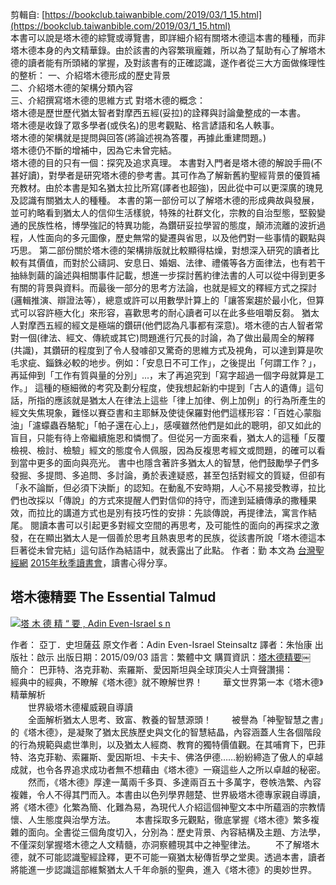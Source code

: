 剪輯自: [https://bookclub.taiwanbible.com/2019/03/1_15.html](https://bookclub.taiwanbible.com/2019/03/1_15.html)  
本書可以說是塔木德的綜覽或導覽書，即詳細介紹有關塔木德這本書的種種，而非塔木德本身的內文精華錄。由於該書的內容繁瑣龐雜，所以為了幫助有心了解塔木德的讀者能有所頭緒的掌握，及對該書有的正確認識，遂作者從三大方面做條理性的整析：   一、介紹塔木德形成的歷史背景  
二、介紹塔木德的架構分類內容  
三、介紹撰寫塔木德的思維方式   對塔木德的概念：  
塔木德是歷世歷代猶太智者對摩西五經(妥拉)的詮釋與討論彙整成的一本書。  
塔木德是收錄了眾多學者(或佚名)的思考觀點、格言諺語和名人軼事。  
塔木德的架構就是提問與回答(將論述視為答覆，再據此重建問題。)  
塔木德仍不斷的增補中，因為它未曾完結。  
塔木德的目的只有一個：探究及追求真理。   本書對入門者是塔木德的解說手冊(不甚好讀)，對學者是研究塔木德的參考書。其可作為了解新舊約聖經背景的優質補充教材。由於本書是知名猶太拉比所寫(譯者也超強)，因此從中可以更深廣的瑰見及認識有關猶太人的種種。   本書的第一部份可以了解塔木德的形成典故與發展，並可約略看到猶太人的信仰生活樣貌，特殊的社群文化，宗教的自治型態，堅毅變通的民族性格，博學強記的特異功能，為鑽研妥拉學習的態度，顛沛流離的波折過程，人性面向的多元圖像，歷史無常的變遷與省思，以及他們對一些事情的觀點與巧思。   第二部份關於塔木德的架構排版就比較顯得枯燥，對想深入研究的讀者比較有其價值，而對於公禱詞、安息日、婚姻、法律、禮儀等各方面律法，也有若干抽絲剝繭的論述與相關事件記載，想進一步探討舊約律法書的人可以從中得到更多有關的背景與資料。而最後一部分的思考方法論，也就是經文的釋經方式之探討(邏輯推演、辯證法等），總意或許可以用數學計算上的「讓答案趨於最小化，但算式可以容許極大化」來形容，喜歡思考的耐心讀者可以在此多些咀嚼反芻。   猶太人對摩西五經的經文是極端的鑽研(他們認為凡事都有深意)。塔木德的古人智者常對一個(律法、經文、傳統或其它)問題進行冗長的討論，為了做出最周全的解釋(共識)，其鑽研的程度到了令人發噱卻又驚奇的思維方式及視角，可以達到算是吹毛求疵、錙銖必較的地步。例如：「安息日不可工作」，之後提出「何謂工作？」，再延伸到「工作有質與量的分別」...，末了再追究到「寫字超過一個字母就算是工作。」   這種的極細微的考究及劃分程度，使我想起新約中提到「古人的遺傳」這句話，所指的應該就是猶太人在律法上這些「律上加律、例上加例」的行為所產生的經文失焦現象，難怪以賽亞書和主耶穌及使徒保羅對他們這樣形容：「百姓心蒙脂油」「濾蠓蟲吞駱駝」「帕子還在心上」，感嘆雖然他們是如此的聰明，卻又如此的盲目，只能有待上帝繼續施恩和憐憫了。但從另一方面來看，猶太人的這種「反覆檢視、檢討、檢驗」經文的態度令人佩服，因為反複思考經文或問題，的確可以看到當中更多的面向與亮光。   書中也隱含著許多猶太人的智慧，他們鼓勵學子們多發掘、多提問、多追問、多討論，勇於表達疑惑，甚至包括對經文的質疑，但卻有「永不論斷，但必須下決斷」的認知。在動亂不安時期，人心不易接受教導，拉比們也改採以「傳說」的方式來提醒人們對信仰的持守，而達到延續傳承的撒種果效，而拉比的講道方式也是別有技巧性的安排：先談傳說，再提律法，寓言作結尾。   閱讀本書可以引起更多對經文空間的再思考，及可能性的面向的再探求之激發，在在顯出猶太人是一個善於思考且熱衷思考的民族，從該書所說「塔木德這本巨著從未曾完結」這句話作為結語中，就表露出了此點。   作者：勤   本文為 [台灣聖經網](http://www.taiwanbible.com/) [2015年秋季讀書會](https://bookclub.taiwanbible.com/2015/09/2015.html)，讀書心得分享。   
## 塔木德精要 The Essential Talmud

[![塔 木 德 精 “ 要 , Adin Even-Israel s n ](Exported%20image%2020241106113546-0.jpeg)](http://3.bp.blogspot.com/-fR-OtBqv_mE/VgprbUu4VZI/AAAAAAAADR8/Bs8j8AG2H1I/s1600/0010687424_bc_02.jpg)

作者： 亞丁．史坦薩茲   原文作者：Adin Even-Israel Steinsaltz   譯者：朱怡康   出版社：啟示   出版日期：2015/09/03   語言：繁體中文   購買資訊：[塔木德精要](http://goo.gl/ImlH7i)￼  
簡介：   巴菲特、洛克菲勒、索羅斯、愛因斯坦與全球頂尖人士齊聲讚揚：  
經典中的經典，不瞭解《塔木德》就不瞭解世界！   　　華文世界第一本《塔木德》精華解析  
　　世界級塔木德權威親自導讀  
　　全面解析猶太人思考、致富、教養的智慧源頭！   　　被譽為「神聖智慧之書」的《塔木德》，是凝聚了猶太民族歷史與文化的智慧結晶，內容涵蓋人生各個階段的行為規範與處世準則，以及猶太人經商、教育的獨特價值觀。在其哺育下，巴菲特、洛克菲勒、索羅斯、愛因斯坦、卡夫卡、佛洛伊德……紛紛締造了傲人的卓越成就，也令各界追求成功者無不想藉由《塔木德》一窺這些人之所以卓越的秘密。   　　然而，《塔木德》厚達一萬兩千多頁、多達兩百五十多萬字，卷帙浩繁、內容複雜，令人不得其門而入。本書由以色列學界翹楚、世界級塔木德專家親自導讀，將《塔木德》化繁為簡、化難為易，為現代人介紹這個神聖文本中所蘊涵的宗教情懷、人生態度與治學方法。   　　本書採取多元觀點，徹底掌握《塔木德》繁多複雜的面向。全書從三個角度切入，分別為：歷史背景、內容結構及主題、方法學，不僅深刻掌握塔木德之人文精髓，亦洞察體現其中之神聖律法。   　　不了解塔木德，就不可能認識聖經詮釋，更不可能一窺猶太秘傳哲學之堂奧。透過本書，讀者將能進一步認識這部維繫猶太人千年命脈的聖典，進入《塔木德》的奧妙世界。
